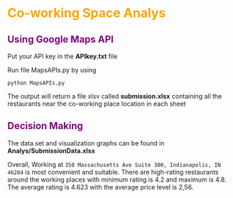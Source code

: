 # <span style="color:orange">Co-working Space Analys</span>

## <span style="color:purple">Using Google Maps API</span>

Put your API key in the **APIkey.txt** file

Run file MapsAPIs.py by using

`python MapsAPIs.py`

The output will return a file xlsv called **submission.xlsx** containing all the restaurants near the co-working place location in each sheet

## <span style="color:purple">Decision Making</span>

The data set and visualization graphs can be found in **Analys/SubmissionData.xlsx**

Overall, Working at `350 Massachusetts Ave Suite 300, Indianapolis, IN 46204` is most convenient and suitable. There are high-rating restaurants around the working places with minimum rating is 4.2 and maximum is 4.8. The average rating is 4.623 with the average price level is 2,56.

